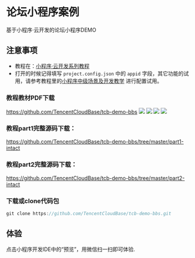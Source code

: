 # 论坛小程序案例

基于小程序·云开发的论坛小程序DEMO

## 注意事项
- 教程在：[小程序·云开发系列教程](https://github.com/TencentCloudBase/mp-book)
- 打开的时候记得填写 `project.config.json` 中的 `appid` 字段，其它功能的试用，请参考教程里的[小程序中级场景及开发教学](https://github.com/TencentCloudBase/mp-book/blob/master/medium-tutorial/%E5%B0%8F%E7%A8%8B%E5%BA%8F%E4%B8%AD%E7%BA%A7%E5%9C%BA%E6%99%AF%E5%8F%8A%E5%BC%80%E5%8F%91%E6%95%99%E5%AD%A6.md) 进行配置试用。

### 教程教材PDF下载
https://github.com/TencentCloudBase/tcb-demo-bbs
![](https://puui.qpic.cn/vupload/0/20190617_1560738622804_zvi716ahevb.png/0)
![](https://puui.qpic.cn/vupload/0/20190617_1560738936194_ob53fa4gf7.png/0)
![](https://puui.qpic.cn/vupload/0/20190617_1560739437795_a5e6p2vd5ub.png/0)
![](https://puui.qpic.cn/vupload/0/20190617_1560739646823_ul13mvajit.png/0)

### 教程part1完整源码下载：
<https://github.com/TencentCloudBase/tcb-demo-bbs/tree/master/part1-intact>

### 教程part2完整源码下载：
<https://github.com/TencentCloudBase/tcb-demo-bbs/tree/master/part2-intact>
### 下载或clone代码包
```javascript
git clone https://github.com/TencentCloudBase/tcb-demo-bbs.git
```

## 体验
点击小程序开发IDE中的“预览”，用微信扫一扫即可体验.
